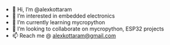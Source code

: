 - 👋 Hi, I’m @alexkottaram
- 👀 I’m interested in embedded electronics
- 🌱 I’m currently learning mycropython
- 💞️ I’m looking to collaborate on mycropython, ESP32 projects
- 📫 Reach me @ alexkottaram@gmail.com

<!---
alexkottaram/alexkottaram is a ✨ special ✨ repository because its `README.md` (this file) appears on your GitHub profile.
You can click the Preview link to take a look at your changes.
--->
